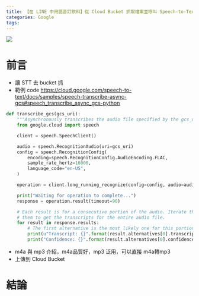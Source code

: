 ```yaml
---
title: 【在 LINE 中用語音訂飲料】從 Cloud Bucket 抓取檔案並呼叫 Speech-to-Text API
categories: Google
tags:
---
```



![](https://nijialin.com/images/2022/)

# 前言

- 讓 STT 去 bucket 抓
- 範例 code https://cloud.google.com/speech-to-text/docs/samples/speech-transcribe-async-gcs#speech_transcribe_async_gcs-python


```python
def transcribe_gcs(gcs_uri):
    """Asynchronously transcribes the audio file specified by the gcs_uri."""
    from google.cloud import speech

    client = speech.SpeechClient()

    audio = speech.RecognitionAudio(uri=gcs_uri)
    config = speech.RecognitionConfig(
        encoding=speech.RecognitionConfig.AudioEncoding.FLAC,
        sample_rate_hertz=16000,
        language_code="en-US",
    )

    operation = client.long_running_recognize(config=config, audio=audio)

    print("Waiting for operation to complete...")
    response = operation.result(timeout=90)

    # Each result is for a consecutive portion of the audio. Iterate through
    # them to get the transcripts for the entire audio file.
    for result in response.results:
        # The first alternative is the most likely one for this portion.
        print(u"Transcript: {}".format(result.alternatives[0].transcript))
        print("Confidence: {}".format(result.alternatives[0].confidence))
```

- m4a 與 mp3 介紹，m4a品質好，mp3 泛用，可以直接 m4a轉mp3
- 上傳到 Cloud Bucket

<!-- more -->


# 結論
